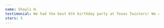 ```yaml
---
name: Shayli H.
testimonial: We had the best 6th birthday party at Texas Twisters! We could not be happier with our experience, and we would highly encourage everyone to book a party here!
stars: 5
---
```

